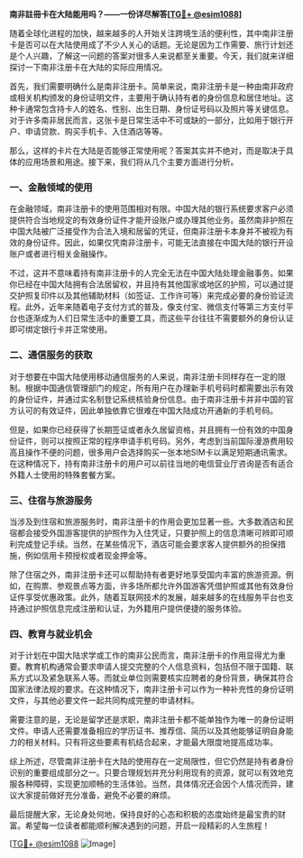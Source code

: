 **南非註冊卡在大陆能用吗？——一份详尽解答[[TG💪+ @esim1088](https://t.me/s/esim1088)]**

随着全球化进程的加快，越来越多的人开始关注跨境生活的便利性，其中南非注册卡是否可以在大陆使用成了不少人关心的话题。无论是因为工作需要、旅行计划还是个人兴趣，了解这一问题的答案对很多人来说都至关重要。今天，我们就来详细探讨一下南非注册卡在大陆的实际应用情况。

首先，我们需要明确什么是南非注册卡。简单来说，南非注册卡是一种由南非政府或相关机构颁发的身份证明文件，主要用于确认持有者的身份信息和居住地址。这种卡通常包含持卡人的姓名、性别、出生日期、身份证号码以及照片等关键信息。对于许多南非居民而言，这张卡是日常生活中不可或缺的一部分，比如用于银行开户、申请贷款、购买手机卡、入住酒店等等。

那么，这样的卡片在大陆是否能够正常使用呢？答案其实并不绝对，而是取决于具体的应用场景和用途。接下来，我们将从几个主要方面进行分析。

### 一、金融领域的使用

在金融领域，南非注册卡的使用范围相对有限。中国大陆的银行系统要求客户必须提供符合当地规定的有效身份证件才能开设账户或办理其他业务。虽然南非护照在中国大陆被广泛接受作为合法入境和居留的凭证，但南非注册卡本身并不被视为有效的身份证件。因此，如果仅凭南非注册卡，可能无法直接在中国大陆的银行开设账户或者进行相关金融操作。

不过，这并不意味着持有南非注册卡的人完全无法在中国大陆处理金融事务。如果你已经在中国大陆拥有合法居留权，并且持有其他国家或地区的护照，可以通过提交护照复印件以及其他辅助材料（如签证、工作许可等）来完成必要的身份验证流程。此外，近年来随着电子支付方式的普及，像支付宝、微信支付等第三方支付平台也逐渐成为人们日常生活中的重要工具，而这些平台往往不需要额外的身份认证即可绑定银行卡并正常使用。

### 二、通信服务的获取

对于想要在中国大陆使用移动通信服务的人来说，南非注册卡同样存在一定的限制。根据中国通信管理部门的规定，所有用户在办理新手机号码时都需要出示有效的身份证件，并通过实名制登记系统核验身份信息。由于南非注册卡并非中国的官方认可的有效证件，因此单独依靠它很难在中国大陆成功开通新的手机号码。

但是，如果你已经获得了长期签证或者永久居留资格，并且拥有一份有效的中国身份证件，则可以按照正常的程序申请手机号码。另外，考虑到当前国际漫游费用较高且操作不便的问题，很多用户会选择购买一张本地SIM卡以满足短期通讯需求。在这种情况下，持有南非注册卡的用户可以前往当地的电信营业厅咨询是否有适合外籍人士使用的特殊套餐方案。

### 三、住宿与旅游服务

当涉及到住宿和旅游服务时，南非注册卡的作用会更加显著一些。大多数酒店和民宿都会接受外国游客提供的护照作为入住凭证，只要护照上的信息清晰可辨即可顺利完成登记手续。当然，在某些情况下，酒店可能会要求客人提供额外的担保措施，例如信用卡预授权或者现金押金等。

除了住宿之外，南非注册卡还可以帮助持有者更好地享受国内丰富的旅游资源。例如，在购票、参观景点等方面，许多场所都允许外国游客凭借护照或其他有效身份证件享受优惠政策。此外，随着互联网技术的发展，越来越多的在线服务平台也支持通过护照信息完成注册和认证，为外籍用户提供便捷的服务体验。

### 四、教育与就业机会

对于计划在中国大陆求学或工作的南非公民而言，南非注册卡的作用显得尤为重要。教育机构通常会要求申请人提交完整的个人信息资料，包括但不限于国籍、联系方式以及紧急联系人等。而就业单位则需要核实应聘者的身份背景，确保其符合国家法律法规的要求。在这种情况下，南非注册卡可以作为一种补充性的身份证明文件，与其他必要文件一起共同构成完整的申请材料。

需要注意的是，无论是留学还是求职，南非注册卡都不能单独作为唯一的身份证明文件。申请人还需要准备相应的学历证书、推荐信、简历以及其他能够证明自身能力的相关材料。只有将这些要素有机结合起来，才能最大限度地提高成功率。

综上所述，尽管南非注册卡在大陆的使用存在一定局限性，但它仍然是持有者身份识别的重要组成部分之一。只要合理规划并充分利用现有的资源，就可以有效地克服各种障碍，实现更加顺畅的生活体验。当然，具体情况还会因个人情况而异，建议大家提前做好充分准备，避免不必要的麻烦。

最后提醒大家，无论身处何地，保持良好的心态和积极的态度始终是最宝贵的财富。希望每一位读者都能顺利解决遇到的问题，开启一段精彩的人生旅程！

[[TG💪+ @esim1088](https://t.me/s/esim1088) ![Image](https://i.postimg.cc/4NQfJmqS/Snipaste-2025-05-13-00-14-12.png)]